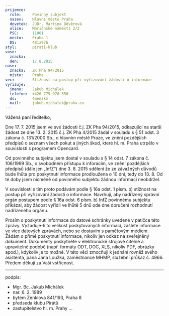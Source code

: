 ```yaml
---
prijemce: 
  role:     Povinný subjekt
  nazev:    Hlavní město Praha
  dovetek:  JUDr. Martina Děvěrová
  ulice:    Mariánské náměstí 2/2
  PSC:      11001
  mesto:    Praha 1
  DS:       48ia97h
styl:       pirati-klub
vase:
  znacka:   
  den:      17.8.2015
nase:
  znacka:   ZK Pha 94/2015
  misto:    Praha
vec:        Stížnost na postup při vyřizování žádosti o informace
vyrizuje:   
  jmeno:    Jakub Michálek
  telefon:  +420 775 978 550
  ds:       4memzkm
  mail:     jakub.michalek@praha.eu
---
```


Vážená paní ředitelko,

Dne 17. 7. 2015 jsem ve své žádosti č.j. ZK Pha 94/2015, odkazující na starší žádost ze dne 13. 2. 2015 č.j. ZK Pha 4/2015 žádal v souladu s § 51 odst. 3 zákona č. 131/2000 Sb., o hlavním městě Praze, ve znění pozdějších předpisů o seznam všech pokut a jiných škod, které hl. m. Praha utrpělo v souvislosti s programem Opencard.

Od povinného subjektu jsem dostal v souladu s § 14 odst. 7 zákona č. 106/1999 Sb., o svobodném přístupu k inforacím, ve znění pozdějších předpisů (dále jen „InfZ“) dne 3. 8. 2015 sdělení že ze závažných důvodů bude lhůta pro poskytnutí informace prodloužena o 10 dní, tedy do 13. 8. Od té doby jsem nicméně od povinného subjektu žádnou informaci neobdržel. 

V souvislosti s tím proto podávám podle § 16a odst. 1 písm. b) stížnost na postup při vyřizování žádosti o informace. Navrhuji, aby nadřízený správní orgán postupem podle § 16a odst. 6 písm. b) InfZ povinnému subjektu přikázal, aby žádost vyřídil ve lhůtě 5 dnů ode dne doručení rozhodnutí nadřízeného orgánu.

Prosím o poskytnutí informace do datové schránky uvedené v patičce této zprávy. Vyžaduje-li to velikost poskytovaných informací, zašlete informace ve více datových zprávách, nebo se dostavím s paměťovým médiem. Žádám o přímé poskytnutí informace, nikoliv jen odkaz na zveřejněný dokument. Dokumenty poskytněte v elektronické strojově čitelné a upravitelné podobě (např. formáty ODT, DOC, XLS, nikoliv PDF, obrázky apod.), kdykoliv je to možné. V této věci zmocňuji k jednání rovněž svého asistenta, pana Jana Loužka, zaměstnance MHMP, služební průkaz č. 4966. Předem děkuji za Vaši vstřícnost.

---
podpis: 
  - Mgr. Bc. Jakub Michálek
  - nar. 6. 2. 1989
  - bytem Zenklova 841/193, Praha 8
  - předseda klubu Pirátů
  - zastupitelstvo hl. m. Prahy
...
